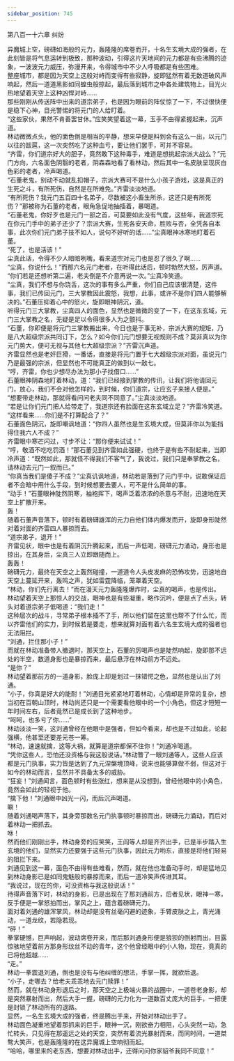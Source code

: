 ```yaml
---
sidebar_position: 745
---
```

 第八百一十六章 纠纷


异魔城上空，磅礴如海般的元力，轰隆隆的席卷而开，十名生玄境大成的强者，在此刻皆是将气息运转到极致，那种波动，引得这片天地间的元力都是有些沸腾的迹象，一波波元力威压，弥漫开来，令得城市中不少人呼吸都是有些困难。  
整座城市，都是因为天空上这般对峙而变得有些寂静，旋即猛然有着无数道破风声响起，然后一道道黑影如同蝗虫般掠起，最后落到城市之中各处建筑物上，目光火热地望着天空上这种凶悍对峙……  
那些刚刚从传送阵中出来的道宗弟子，也是因为眼前的阵仗惊了一下，不过很快便是稳下心神，目光警惕的将元门的人给盯着。  
“这些家伙，果然不肯善罢甘休。”应笑笑望着这一幕，玉手不由得紧握起来，沉声道。  
林动微微点头，他的面色倒是相当的平静，想来早便是料到会有这么一出，以元门以往的跋扈，这一次突然吃了这种血亏，要让他们罢手，可并不容易。  
“齐雷，你们道宗好大的胆子，竟然敢下这种毒手，难道是想挑起宗派大战么？”元门方向，六名面色阴翳的老者，阴森森地看了看林动，然后其中一名皮肤呈现灰白色彩的老者，冷声喝道。  
“石董老鬼，别动不动就乱扣帽子，宗派大赛可不是什么小孩子游戏，这是真正的生死之斗，有所死伤，自然是在所难免。”齐雷淡淡地道。  
“有所死伤？我元门五百四十名弟子，尽数被这小畜生所杀，这还只是有所死伤？”那被称为石董的老者，眼角急促地抽搐着，暴喝道。  
“石董老鬼，你好歹也是元门一部之首，可莫要如此没有气度，这些年，我道宗死在你元门手中的弟子还少了？宗派大赛，生死各安天命，胜败与否，全凭各自本事，此次你们元门弟子技不如人，说句不好听的话……”尘真眼神冰寒地盯着石董。  
“死了，也是活该！”  
尘真此话，令得不少人暗暗咧嘴，看来道宗对元门也是忍了很久了啊……  
“尘真，你说什么！”而那六名元门老者，在听得此话后，顿时勃然大怒，厉声道。  
“你们若是还想听第二遍，老夫倒是不介意再说一次。”尘真冷笑道。  
“尘真，我们不想与你饶舌，这次的事有多么严重，你们自己应该很清楚，这件事，我们已传回元门，三大掌教因此震怒，我想，此事，或许不是你们四人能够解决的。”石董压抑着心中的怒火，旋即眼神阴沉，道。  
听得元门三大掌教，尘真四人的面色，显然也是微微的变了一下，在这东玄域，元门三大掌教之名，无疑是足以令得很多人为之颤抖。  
“石董，你即便是将元门三掌教搬出来，今日也是于事无补，宗派大赛的规矩，乃是八大超级宗派共同订下，怎么？如今你们元门想要无视规则不成？莫非真以为你元门势大，便可无视与其他七大超级宗派？”齐雷沉声道。  
齐雷显然也是老奸巨猾，一番话，直接是将元门置于七大超级宗派对面，虽说元门乃是最强的宗派，但显然也不可能真正的做到以一敌七。  
“哼，齐雷，你也少想尽办法为那小子找借口……”  
石董眼神阴森地盯着林动，道：“我们已经接到掌教的传讯，让我们将他请回元门，放心，我们不会对他怎样的，到时候，你们道宗，让应玄子来接人便是。”  
“想要带走林动，那就得看问问老夫同不同意了。”尘真淡淡地道。  
“若是让你们元门把人给带走了，我道宗还有脸面在这东玄域立足？”齐雷冷笑道。  
“这样看来……你们是不打算配合了？”  
石董面色阴沉，旋即嘲讽地道：“你四人虽然也是生玄境大成，但莫非你以为能挡得住我六人不成？”  
齐雷眼中寒芒闪过，寸步不让：“那你便来试试！”  
“哼，敬酒不吃吃罚酒！”那石董见到齐雷如此强硬，也终于是有些不耐起来，当即冷声道：“既然如此，那就怪不得我们不客气了，我说过，我们只是奉掌教之名，请林动去元门一叙而已。”  
“你真当我们是傻子不成？”尘真讥讽地道，林动若是落到了元门手中，说敢保证后者不会暗中用什么手段，到时候想要去要人，可不是什么简单的事。  
“动手！”石董眼神陡然阴寒，袖袍挥下，喝声泛着浓浓的杀意与不耐，迅速地在天空上扩散开来。  
轰！  
随着石董声音落下，顿时有着磅礴雄浑的元力自他们体内爆发而开，旋即身形陡然对着对面的齐雷四人暴掠而去。  
“道宗弟子，退开！”  
齐雷见状，眼中也是有着阴沉升腾起来，而后一声低喝，磅礴元力涌动，身形也是掠出，在其身后，尘真三人立即跟随而上。  
轰轰！  
磅礴元力，最终在天空之上轰然碰撞，一道道令人头皮发麻的恐怖攻势，迅速地自天空上蔓延开来，轰鸣之声，犹如雷霆降临，笼罩着天空。  
“林动，你们先行离去！”而在漫天元力轰隆隆爆炸时，尘真的喝声，也是传出。  
林动望着天空上那惊人的交战，眼神也是有些凝重，略作沉吟，便是点了点头，转头对着道宗弟子低喝道：“我们走！”  
这种层次的战斗，寻常弟子根本插不了手，所以他们留在这里也帮不了什么忙，而以齐雷他们的实力，到时候若是要走，想来就算对面有着六名生玄境大成的强者也无法阻拦。  
“刘通，拦住那小子！”  
而就在林动准备带人撤退时，那天空上，石董的厉喝声也是陡然响起，旋即那不远处的半空，数道身影也是暴掠而来，最后悬浮在林动前方不远处。  
“是你？”  
林动望着那前方的一道身影，脸庞上却是划过一抹错愕之色，显然也是认出了刘通。  
“小子，你真是好大的能耐！”刘通目光紧紧地盯着林动，心情却是异常的复杂，想当初在百朝山顶时，林动尚还只是一个需要看他眼中的一个小角色，但这才短短一年时间左右，后者竟然已是成长到了这种地步。  
“呵呵，也多亏了你……”  
林动淡淡一笑，这刘通曾经在他眼中是强者，但如今看来，却也是不过如此，论起强横，他甚至还要差元苍一筹。  
“林动，速速就擒，这等大祸，就算是道宗都保不住你！”刘通冷喝道。  
“凭你这些人，恐怕还没资格与我这般说话。”林动瞥了一眼刘通等人，这些人应该都是元门执事，实力皆是达到了九元涅槃境顶峰，说来也能够算做不弱，但这对于如今的林动而言，显然并不具备太多的威胁。  
“狂妄！”刘通闻言，面色顿时有些涨红，想来是从没想到，曾经他眼中的小角色，竟然会如此的轻视于他。  
“擒下他！”刘通眼中凶光一闪，而后沉声喝道。  
唰！  
随着刘通喝声落下，其身旁那数名元门执事顿时暴掠而出，磅礴元力涌动，而后对着林动一把抓去。  
咻！  
然而他们刚刚出手，林动身旁的应笑笑，王阎等人却是齐齐出手，已是半步踏入生玄境的他们，显然实力还要强于这些元门执事，因此元力哟东，直接是将他们轻易的阻拦下来。  
刘通见到这一幕，面色不由得有些难看，然而，就在他也准备动手时，却是猛地见到林动身影已是如同鬼魅般的暴掠而来，而后一道冷笑声传进其耳。  
“我说过，现在的你，可没资格与我这般说话！”  
待得声音落下时，林动的身影，已是出现在了那刘通前方，后者见状，眼神一寒，反手便是一掌怒拍而出，掌风之上，蕴含着磅礴元力。  
面对着刘通的雄浑掌风，林动却是没有丝毫闪避的迹象，手臂皮肤之上，青光涌动，一道龙纹，若隐若现。  
“砰！”  
拳掌硬憾，巨声响起，波动席卷开来，而后那刘通身形便是狼狈的倒射而出，目露惊骇地望着前方那身形纹丝不动的青年，这个他曾经眼中的小人物，现在，竟真的已将他超越……  
“走。”  
林动一拳震退刘通，倒也是没有与他纠缠的想法，手掌一挥，就欲后退。  
“小子，走哪去？给老夫乖乖地去元门赎罪！”  
然而，就在林动身形退后之时，那天空之上极端火暴的战圈中，一道苍老身影，却是突然暴射而出，然后大手一握，磅礴的元力化为一道数百丈庞大的巨手，一把便是封锁了林动所有的退路。  
显然，一名生玄境大成的强者，终是腾出手来，开始对林动出手了。  
林动面色凝重地望着那抓来的巨手，眼神一沉，刚欲奋力相阻，心头突然一动，急忙转头，只见得在那遥远之处的天空，突然有着流光暴射而来，而同时间，一道桀骜大笑声，也是轰隆隆的在这异魔城上空响彻而起。  
“哈哈，哪里来的老东西，想要对林动出手，还得问问你家貂爷我同不同意！”  
  
  
